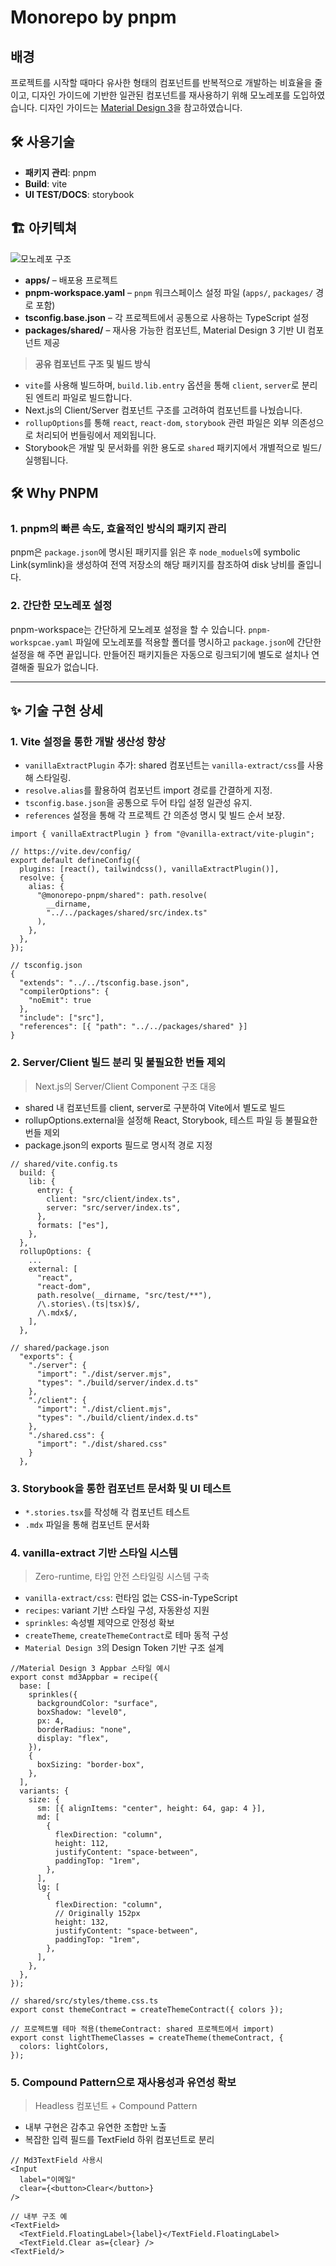 # Monorepo by pnpm

## 배경

프로젝트를 시작할 때마다 유사한 형태의 컴포넌트를 반복적으로 개발하는 비효율을 줄이고, 디자인 가이드에 기반한 일관된 컴포넌트를 재사용하기 위해 모노레포를 도입하였습니다.
디자인 가이드는 [Material Design 3](https://m3.material.io/components)을 참고하였습니다.

## 🛠️ 사용기술

- **패키지 관리**: pnpm
- **Build**: vite
- **UI TEST/DOCS**: storybook

## 🏗️ 아키텍쳐

![모노레포 구조](./public/structure.PNG)

- **apps/** – 배포용 프로젝트
- **pnpm-workspace.yaml** – `pnpm` 워크스페이스 설정 파일 (`apps/`, `packages/` 경로 포함)
- **tsconfig.base.json** – 각 프로젝트에서 공통으로 사용하는 TypeScript 설정
- **packages/shared/** – 재사용 가능한 컴포넌트, Material Design 3 기반 UI 컴포넌트 제공

> **공유 컴포넌트 구조 및 빌드 방식**

- `vite`를 사용해 빌드하며, `build.lib.entry` 옵션을 통해 `client`, `server`로 분리된 엔트리 파일로 빌드합니다.
- Next.js의 Client/Server 컴포넌트 구조를 고려하여 컴포넌트를 나눴습니다.
- `rollupOptions`를 통해 `react`, `react-dom`, `storybook` 관련 파일은 외부 의존성으로 처리되어 번들링에서 제외됩니다.
- Storybook은 개발 및 문서화를 위한 용도로 `shared` 패키지에서 개별적으로 빌드/실행됩니다.

## 🛠️ Why PNPM

### 1. pnpm의 빠른 속도, 효율적인 방식의 패키지 관리

pnpm은 `package.json`에 명시된 패키지를 읽은 후 `node_moduels`에 symbolic Link(symlink)을 생성하여 전역 저장소의 해당 패키지를 참조하여 disk 낭비를 줄입니다.

### 2. 간단한 모노레포 설정

pnpm-workspace는 간단하게 모노레포 설정을 할 수 있습니다. `pnpm-workspcae.yaml` 파일에 모노레포를 적용할 폴더를 명시하고 `package.json`에 간단한 설정을 해 주면 끝입니다. 만들어진 패키지들은 자동으로 링크되기에 별도로 설치나 연결해줄 필요가 없습니다.

---

## ✨ 기술 구현 상세

### 1. Vite 설정을 통한 개발 생산성 향상

- `vanillaExtractPlugin` 추가: shared 컴포넌트는 `vanilla-extract/css`를 사용해 스타일링.
- `resolve.alias`를 활용하여 컴포넌트 import 경로를 간결하게 지정.
- `tsconfig.base.json`을 공통으로 두어 타입 설정 일관성 유지.
- `references` 설정을 통해 각 프로젝트 간 의존성 명시 및 빌드 순서 보장.

```
import { vanillaExtractPlugin } from "@vanilla-extract/vite-plugin";

// https://vite.dev/config/
export default defineConfig({
  plugins: [react(), tailwindcss(), vanillaExtractPlugin()],
  resolve: {
    alias: {
      "@monorepo-pnpm/shared": path.resolve(
        __dirname,
        "../../packages/shared/src/index.ts"
      ),
    },
  },
});

// tsconfig.json
{
  "extends": "../../tsconfig.base.json",
  "compilerOptions": {
    "noEmit": true
  },
  "include": ["src"],
  "references": [{ "path": "../../packages/shared" }]
}
```

### 2. Server/Client 빌드 분리 및 불필요한 번들 제외

> Next.js의 Server/Client Component 구조 대응

- shared 내 컴포넌트를 client, server로 구분하여 Vite에서 별도로 빌드
- rollupOptions.external을 설정해 React, Storybook, 테스트 파일 등 불필요한 번들 제외
- package.json의 exports 필드로 명시적 경로 지정

```tsx
// shared/vite.config.ts
  build: {
    lib: {
      entry: {
        client: "src/client/index.ts",
        server: "src/server/index.ts",
      },
      formats: ["es"],
    },
  },
  rollupOptions: {
    ...
    external: [
      "react",
      "react-dom",
      path.resolve(__dirname, "src/test/**"),
      /\.stories\.(ts|tsx)$/,
      /\.mdx$/,
    ],
  },

// shared/package.json
  "exports": {
    "./server": {
      "import": "./dist/server.mjs",
      "types": "./build/server/index.d.ts"
    },
    "./client": {
      "import": "./dist/client.mjs",
      "types": "./build/client/index.d.ts"
    },
    "./shared.css": {
      "import": "./dist/shared.css"
    }
  },
```

### 3. Storybook을 통한 컴포넌트 문서화 및 UI 테스트

- `*.stories.tsx`를 작성해 각 컴포넌트 테스트
- `.mdx` 파일을 통해 컴포넌트 문서화

### 4. vanilla-extract 기반 스타일 시스템

> Zero-runtime, 타입 안전 스타일링 시스템 구축

- `vanilla-extract/css`: 런타임 없는 CSS-in-TypeScript
- `recipes`: variant 기반 스타일 구성, 자동완성 지원
- `sprinkles`: 속성별 제약으로 안정성 확보
- `createTheme`, `createThemeContract`로 테마 동적 구성
- `Material Design 3`의 Design Token 기반 구조 설계

```tsx
//Material Design 3 Appbar 스타일 예시
export const md3Appbar = recipe({
  base: [
    sprinkles({
      backgroundColor: "surface",
      boxShadow: "level0",
      px: 4,
      borderRadius: "none",
      display: "flex",
    }),
    {
      boxSizing: "border-box",
    },
  ],
  variants: {
    size: {
      sm: [{ alignItems: "center", height: 64, gap: 4 }],
      md: [
        {
          flexDirection: "column",
          height: 112,
          justifyContent: "space-between",
          paddingTop: "1rem",
        },
      ],
      lg: [
        {
          flexDirection: "column",
          // Originally 152px
          height: 132,
          justifyContent: "space-between",
          paddingTop: "1rem",
        },
      ],
    },
  },
});
```

```tsx
// shared/src/styles/theme.css.ts
export const themeContract = createThemeContract({ colors });

// 프로젝트별 테마 적용(themeContract: shared 프로젝트에서 import)
export const lightThemeClasses = createTheme(themeContract, {
  colors: lightColors,
});
```

### 5. Compound Pattern으로 재사용성과 유연성 확보

> Headless 컴포넌트 + Compound Pattern

- 내부 구현은 감추고 유연한 조합만 노출
- 복잡한 입력 필드를 TextField 하위 컴포넌트로 분리

```tsx
// Md3TextField 사용시
<Input
  label="이메일"
  clear={<button>Clear</button>}
/>

// 내부 구조 예
<TextField>
  <TextField.FloatingLabel>{label}</TextField.FloatingLabel>
  <TextField.Clear as={clear} />
<TextField/>
```
